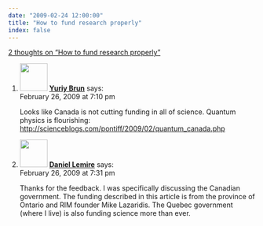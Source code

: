 ```yaml
---
date: "2009-02-24 12:00:00"
title: "How to fund research properly"
index: false
---
```


[2 thoughts on &ldquo;How to fund research properly&rdquo;](/lemire/blog/2009/02-24-how-to-fund-research-properly-2)

<ol class="comment-list">
<li id="comment-50713" class="comment even thread-even depth-1">
<div class="comment-author vcard">
<img alt src="https://secure.gravatar.com/avatar/bfa6786ef6a49f223e3556fffe32a100?s=56&#038;d=mm&#038;r=g" srcset="https://secure.gravatar.com/avatar/bfa6786ef6a49f223e3556fffe32a100?s=112&#038;d=mm&#038;r=g 2x" class="avatar avatar-56 photo" height="56" width="56" decoding="async" /> <b class="fn"><a href="http://people.cs.umass.edu/~brun/" class="url" rel="ugc external nofollow">Yuriy Brun</a></b> <span class="says">says:</span> </div>
<div class="comment-metadata"><time datetime="2009-02-26T19:10:17+00:00">February 26, 2009 at 7:10 pm</time></a> </div>
<div class="comment-content">
<p>Looks like Canada is not cutting funding in all of science. Quantum physics is flourishing: <a href="http://scienceblogs.com/pontiff/2009/02/quantum_canada.php" rel="nofollow ugc">http://scienceblogs.com/pontiff/2009/02/quantum_canada.php</a></p>
</div>
</li>
<li id="comment-50714" class="comment odd alt thread-odd thread-alt depth-1">
<div class="comment-author vcard">
<img alt src="https://secure.gravatar.com/avatar/4b736113aa1557b9a110b5123d81d5f6?s=56&#038;d=mm&#038;r=g" srcset="https://secure.gravatar.com/avatar/4b736113aa1557b9a110b5123d81d5f6?s=112&#038;d=mm&#038;r=g 2x" class="avatar avatar-56 photo" height="56" width="56" decoding="async" /> <b class="fn"><a href="https://lemire.me/blog/" class="url" rel="ugc">Daniel Lemire</a></b> <span class="says">says:</span> </div>
<div class="comment-metadata"><time datetime="2009-02-26T19:31:36+00:00">February 26, 2009 at 7:31 pm</time></a> </div>
<div class="comment-content">
<p>Thanks for the feedback. I was specifically discussing the Canadian government. The funding described in this article is from the province of Ontario and RIM founder Mike Lazaridis. The Quebec government (where I live) is also funding science more than ever.</p>
</div>
</li>
</ol>

